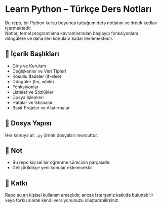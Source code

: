 # Learn Python – Türkçe Ders Notları

Bu repo, bir Python kursu boyunca tuttuğum ders notlarını ve örnek kodları içermektedir.  
Notlar, temel programlama kavramlarından başlayıp fonksiyonlara, döngülere ve daha ileri konulara kadar ilerlemektedir.

## 📌 İçerik Başlıkları

- Giriş ve Kurulum
- Değişkenler ve Veri Tipleri
- Koşullu İfadeler (if-else)
- Döngüler (for, while)
- Fonksiyonlar
- Listeler ve Sözlükler
- Dosya İşlemleri
- Hatalar ve İstisnalar
- Basit Projeler ve Alıştırmalar

## 📂 Dosya Yapısı

Her konuya ait `.py` örnek dosyaları mevcuttur.

## 📝 Not

- Bu repo kişisel bir öğrenme sürecinin parçasıdır.
- Geliştirildikçe yeni konular eklenecektir.

## 🤝 Katkı

Repo şu an kişisel kullanım amaçlıdır, ancak isterseniz katkıda bulunabilir veya forku alarak kendi versiyonunuzu oluşturabilirsiniz.

